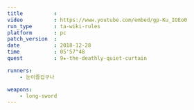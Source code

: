 ```yaml
---
title          :
video          : https://www.youtube.com/embed/gp-Ku_IOEo0
run_type       : ta-wiki-rules
platform       : pc
patch_version  : 
date           : 2018-12-28
time           : 05'57"48
quest          : 9★-the-deathly-quiet-curtain

runners:
    - 눈이즐겁구나

weapons:
    - long-sword
---
```

